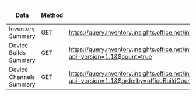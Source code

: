 | **Data** 	| **Method** 	| **URL** 	| **Example Response** 	| **Notes** 	|
|---	|---	|---	|---	|---	|
| Inventory Summary 	| GET 	| https://query.inventory.insights.office.net/inventory/api/Devices/GetDeviceSummary?api-version=1.1 	|  	|  	|
| Device Builds Summary 	| GET 	| https://query.inventory.insights.office.net/inventory/api/DevicesWithMetadata/GetOfficeBuildDeviceSummaryWithMetadata?api-version=1.1&$count=true 	|  	|  	|
| Device Channels Summary 	| GET 	| https://query.inventory.insights.office.net/inventory/api/DevicesWithMetadata/GetOfficeBuildChannelSummaryWithMetadata?api-version=1.1&$orderby=officeBuildCount%20desc&$count=true 	|  	|  	|